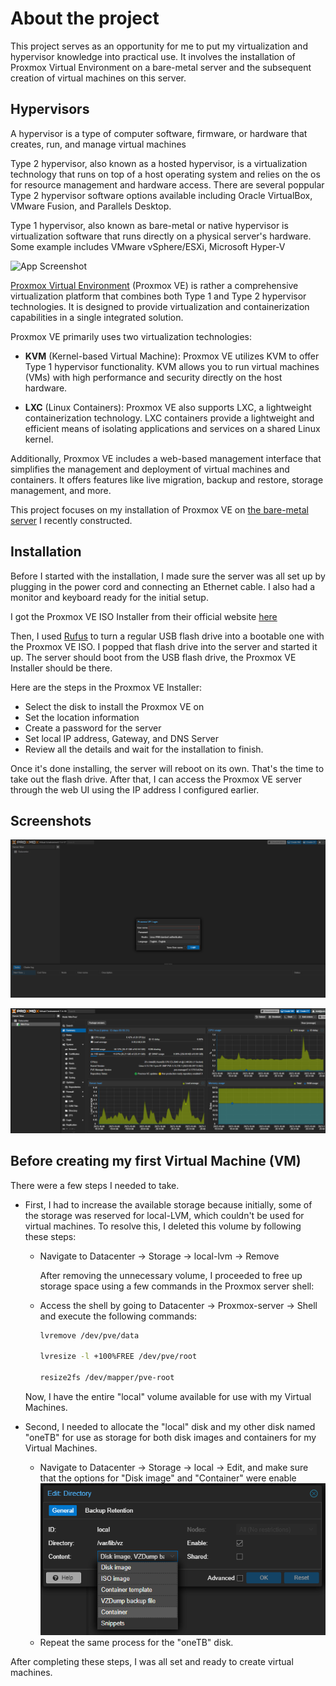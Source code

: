 # About the project
This project serves as an opportunity for me to put my virtualization and hypervisor knowledge into practical use. It involves the installation of Proxmox Virtual Environment on a bare-metal server and the subsequent creation of virtual machines on this server.

## Hypervisors
A hypervisor is a type of computer software, firmware, or hardware that creates, run, and manage virtual machines

Type 2 hypervisor, also known as a hosted hypervisor, is a virtualization technology that runs on top of a host operating system and relies on the os for resource management and hardware access. There are several poppular Type 2 hypervisor software options available including Oracle VirtualBox, VMware Fusion, and Parallels Desktop.

Type 1 hypervisor, also known as bare-metal or native hypervisor is virtualization software that runs directly on a physical server's hardware. Some example includes VMware vSphere/ESXi, Microsoft Hyper-V

![App Screenshot](https://nhatblog.com/wp-content/uploads/2023/01/server_virt-hypervisor_mobile.jpg)

[Proxmox Virtual Environment](https://www.proxmox.com/en/proxmox-virtual-environment/overview) (Proxmox VE) is rather a comprehensive virtualization platform that combines both Type 1 and Type 2 hypervisor technologies. It is designed to provide virtualization and containerization capabilities in a single integrated solution.

Proxmox VE primarily uses two virtualization technologies:

* __KVM__ (Kernel-based Virtual Machine): Proxmox VE utilizes KVM to offer Type 1 hypervisor functionality. KVM allows you to run virtual machines (VMs) with high performance and security directly on the host hardware.

* __LXC__ (Linux Containers): Proxmox VE also supports LXC, a lightweight containerization technology. LXC containers provide a lightweight and efficient means of isolating applications and services on a shared Linux kernel.

Additionally, Proxmox VE includes a web-based management interface that simplifies the management and deployment of virtual machines and containers. It offers features like live migration, backup and restore, storage management, and more.

This project focuses on my installation of Proxmox VE on [the bare-metal server](https://github.com/nhatcompsci/Homelab-Documentation/tree/main/1-hardware-assembly) I recently constructed.

## Installation

Before I started with the installation, I made sure the server was all set up by plugging in the power cord and connecting an Ethernet cable. I also had a monitor and keyboard ready for the initial setup.

I got the Proxmox VE ISO Installer from their official website [here](https://www.proxmox.com/en/downloads)

Then, I used [Rufus](https://rufus.ie/en/) to turn a regular USB flash drive into a bootable one with the Proxmox VE ISO. I popped that flash drive into the server and started it up. The server should boot from the USB flash drive, the Proxmox VE Installer should be there.

Here are the steps in the Proxmox VE Installer:
* Select the disk to install the Proxmox VE on
* Set the location information
* Create a password for the server
* Set local IP address, Gateway, and DNS Server
* Review all the details and wait for the installation to finish.

Once it's done installing, the server will reboot on its own. That's the time to take out the flash drive. After that, I can access the Proxmox VE server through the web UI using the IP address I configured earlier.

## Screenshots

![Alt text](image-1.png)

![App screenshot](image.png)

## Before creating my first Virtual Machine (VM)
There were a few steps I needed to take. 

* First, I had to increase the available storage because initially, some of the storage was reserved for local-LVM, which couldn't be used for virtual machines. To resolve this, I deleted this volume by following these steps:
    * Navigate to Datacenter -> Storage -> local-lvm -> Remove
    
        After removing the unnecessary volume, I proceeded to free up storage space using a few commands in the Proxmox server shell:

    * Access the shell by going to Datacenter -> Proxmox-server -> Shell and execute the following commands:
    
        ```sh
        lvremove /dev/pve/data

        lvresize -l +100%FREE /dev/pve/root

        resize2fs /dev/mapper/pve-root
        ```

    Now, I have the entire "local" volume available for use with my Virtual Machines.

* Second, I needed to allocate the "local" disk and my other disk named "oneTB" for use as storage for both disk images and containers for my Virtual Machines.
    * Navigate to Datacenter -> Storage -> local -> Edit, and make sure that the options for "Disk image" and "Container" were enable
    ![Alt text](image-2.png)
    * Repeat the same process for the "oneTB" disk.

After completing these steps, I was all set and ready to create virtual machines.

